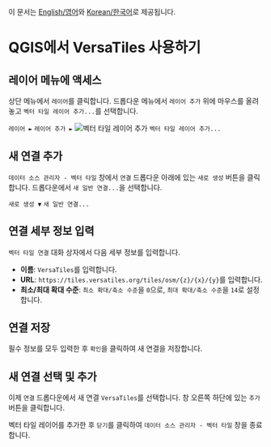 이 문서는 [English/영어](use_versatiles_in_qgis.md)와 [Korean/한국어](use_versatiles_in_qgis.ko.md)로 제공됩니다.

# QGIS에서 VersaTiles 사용하기

## **레이어 메뉴에 액세스**
상단 메뉴에서 `레이어`를 클릭합니다.
드롭다운 메뉴에서 `레이어 추가` 위에 마우스를 올려놓고 `벡터 타일 레이어 추가...`를 선택합니다.

`레이어 ►` `레이어 추가 ►` ![벡터 타일 레이어 추가](https://docs.qgis.org/3.34/en/_images/mActionAddVectorTileLayer.png) `벡터 타일 레이어 추가...`

## **새 연결 추가**
`데이터 소스 관리자 - 벡터 타일` 창에서 `연결` 드롭다운 아래에 있는 `새로 생성` 버튼을 클릭합니다.
드롭다운에서 `새 일반 연결...`을 선택합니다.

`새로 생성 ▼` `새 일반 연결...`

## **연결 세부 정보 입력**
`벡터 타일 연결` 대화 상자에서 다음 세부 정보를 입력합니다.
- **이름**: `VersaTiles`를 입력합니다.
- **URL**: `https://tiles.versatiles.org/tiles/osm/{z}/{x}/{y}`를 입력합니다.
- **최소/최대 확대 수준**: `최소 확대/축소 수준`을 `0`으로, `최대 확대/축소 수준`을 `14`로 설정합니다.

## **연결 저장**
필수 정보를 모두 입력한 후 `확인`을 클릭하여 새 연결을 저장합니다.

## **새 연결 선택 및 추가**
이제 `연결` 드롭다운에서 새 연결 `VersaTiles`를 선택합니다.
창 오른쪽 하단에 있는 `추가` 버튼을 클릭합니다.

벡터 타일 레이어를 추가한 후 `닫기`를 클릭하여 `데이터 소스 관리자 - 벡터 타일` 창을 종료합니다.
